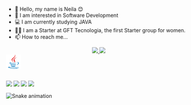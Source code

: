 - 👋 Hello, my name is Neila 😊
- 👀 I am interested in Software Development
- 💻 I am currently studying JAVA
- 👩‍💻 I am a Starter at GFT Tecnologia, the first Starter group for women.
- 📫 How to reach me...

<div align="center">
  <a href="https://github.com/neilarodrigues-silva">
  <img height="170em" src="https://github-readme-stats.vercel.app/api?username=neilarodrigues-silva&show_icons=true&theme=merko&include_all_commits=true&count_private=true"/>
  <img height="170em" src="https://github-readme-stats.vercel.app/api/top-langs/?username=neilarodrigues-silva&layout=compact&langs_count=7&theme=merko"/>
</div>

<a href="https://www.java.com" target="_blank" rel="noreferrer"> 
<img src="https://raw.githubusercontent.com/devicons/devicon/master/icons/java/java-original.svg" alt="java" width="40" height="40"/> 

##

<div>
  <a href="https://instagram.com/neilarodrigues1" target="_blank"><img src="https://img.shields.io/badge/-Instagram-%23E4405F?style=for-the-badge&logo=instagram&logoColor=white" target="_blank"></a>
  <a href="https://discord.gg/neila#3534" target="_blank"><img src="https://img.shields.io/badge/Discord-7289DA?style=for-the-badge&logo=discord&logoColor=white" target="_blank"></a> 
  <a href = "mailto:neilars.rodrigues1@gmail.com"><img src="https://img.shields.io/badge/-Gmail-%23333?style=for-the-badge&logo=gmail&logoColor=white" target="_blank"></a>
  <a href="https://www.linkedin.com/in/neila-rodrigues-da-silva-839882a9" target="_blank"><img src="https://img.shields.io/badge/-LinkedIn-%230077B5?style=for-the-badge&logo=linkedin&logoColor=white" target="_blank"></a> 
 
  ![Snake animation](https://github.com/neilarodrigues-silva/neilarodrigues-silva/blob/output/github-contribution-grid-snake.svg)
<div>
